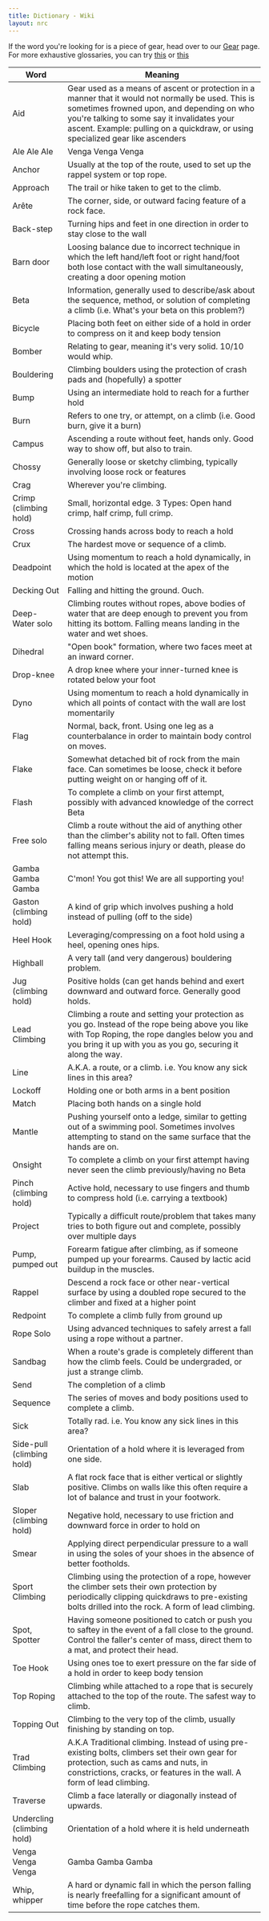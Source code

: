 ```yaml
---
title: Dictionary - Wiki
layout: nrc
---
```


If the word you're looking for is a piece of gear, head over to our [Gear](../gear) page. For more exhaustive glossaries, you can try [this](https://www.ukclimbing.com/articles/features/a_glossary_of_climbing_terms_from_abseil_to_zawn-33) or [this](https://en.wikipedia.org/wiki/Glossary_of_climbing_terms)

Word | Meaning
---- | --------
Aid | Gear used as a means of ascent or protection in a manner that it would not normally be used. This is sometimes frowned upon, and depending on who you're talking to some say it invalidates your ascent. Example: pulling on a quickdraw, or using specialized gear like ascenders
Ale Ale Ale | Venga Venga Venga
Anchor | Usually at the top of the route, used to set up the rappel system or top rope.
Approach | The trail or hike taken to get to the climb.
Arête | The corner, side, or outward facing feature of a rock face.
Back-step | Turning hips and feet in one direction in order to stay close to the wall
Barn door | Loosing balance due to incorrect technique in which the left hand/left foot or right hand/foot both lose contact with the wall simultaneously, creating a door opening motion
Beta | Information, generally used to describe/ask about the sequence, method, or solution of completing a climb (i.e. What's your beta on this problem?)
Bicycle | Placing both feet on either side of a hold in order to compress on it and keep body tension
Bomber | Relating to gear, meaning it's very solid. 10/10 would whip.
Bouldering | Climbing boulders using the protection of crash pads and (hopefully) a spotter
Bump | Using an intermediate hold to reach for a further hold
Burn | Refers to one try, or attempt, on a climb (i.e. Good burn, give it a burn)
Campus | Ascending a route without feet, hands only. Good way to show off, but also to train.
Chossy | Generally loose or sketchy climbing, typically involving loose rock or features
Crag | Wherever you're climbing.
Crimp (climbing hold) | Small, horizontal edge. 3 Types: Open hand crimp, half crimp, full crimp.
Cross | Crossing hands across body to reach a hold
Crux | The hardest move or sequence of a climb.
Deadpoint | Using momentum to reach a hold dynamically, in which the hold is located at the apex of the motion
Decking Out | Falling and hitting the ground. Ouch.
Deep-Water solo | Climbing routes without ropes, above bodies of water that are deep enough to prevent you from hitting its bottom. Falling means landing in the water and wet shoes.
Dihedral | "Open book" formation, where two faces meet at an inward corner. 
Drop-knee | A drop knee where your inner-turned knee is rotated below your foot
Dyno | Using momentum to reach a hold dynamically in which all points of contact with the wall are lost momentarily
Flag | Normal, back, front. Using one leg as a counterbalance in order to maintain body control on moves.
Flake | Somewhat detached bit of rock from the main face. Can sometimes be loose, check it before putting weight on or hanging off of it.
Flash | To complete a climb on your first attempt, possibly with advanced knowledge of the correct Beta
Free solo | Climb a route without the aid of anything other than the climber's ability not to fall. Often times falling means serious injury or death, please do not attempt this. 
Gamba Gamba Gamba | C'mon! You got this! We are all supporting you!
Gaston (climbing hold) | A kind of grip which involves pushing a hold instead of pulling (off to the side)
Heel Hook | Leveraging/compressing on a foot hold using a heel, opening ones hips.
Highball | A very tall (and very dangerous) bouldering problem.
Jug (climbing hold) | Positive holds (can get hands behind and exert downward and outward force. Generally good holds.
Lead Climbing | Climbing a route and setting your protection as you go. Instead of the rope being above you like with Top Roping, the rope dangles below you and you bring it up with you as you go, securing it along the way.
Line | A.K.A. a route, or a climb. i.e. You know any sick lines in this area?
Lockoff | Holding one or both arms in a bent position
Match | Placing both hands on a single hold
Mantle | Pushing yourself onto a ledge, similar to getting out of a swimming pool. Sometimes involves attempting to stand on the same surface that the hands are on.
Onsight | To complete a climb on your first attempt having never seen the climb previously/having no Beta
Pinch (climbing hold) | Active hold, necessary to use fingers and thumb to compress hold (i.e. carrying a textbook)
Project | Typically a difficult route/problem that takes many tries to both figure out and complete, possibly over multiple days
Pump, pumped out | Forearm fatigue after climbing, as if someone pumped up your forearms. Caused by lactic acid buildup in the muscles.
Rappel | Descend a rock face or other near-vertical surface by using a doubled rope secured to the climber and fixed at a higher point
Redpoint | To complete a climb fully from ground up
Rope Solo | Using advanced techniques to safely arrest a fall using a rope without a partner.
Sandbag | When a route's grade is completely different than how the climb feels. Could be undergraded, or just a strange climb. 
Send | The completion of a climb
Sequence | The series of moves and body positions used to complete a climb.
Sick | Totally rad. i.e. You know any sick lines in this area?
Side-pull (climbing hold) | Orientation of a hold where it is leveraged from one side.
Slab | A flat rock face that is either vertical or slightly positive. Climbs on walls like this often require a lot of balance and trust in your footwork.
Sloper (climbing hold) | Negative hold, necessary to use friction and downward force in order to hold on
Smear | Applying direct perpendicular pressure to a wall in using the soles of your shoes in the absence of better footholds.
Sport Climbing | Climbing using the protection of a rope, however the climber sets their own protection by periodically clipping quickdraws to pre-existing bolts drilled into the rock. A form of lead climbing.
Spot, Spotter | Having someone positioned to catch or push you to saftey in the event of a fall close to the ground. Control the faller's center of mass, direct them to a mat, and protect their head.
Toe Hook | Using ones toe to exert pressure on the far side of a hold in order to keep body tension
Top Roping | Climbing while attached to a rope that is securely attached to the top of the route. The safest way to climb.
Topping Out | Climbing to the very top of the climb, usually finishing by standing on top.
Trad Climbing | A.K.A Traditional climbing. Instead of using pre-existing bolts, climbers set their own gear for protection, such as cams and nuts, in constrictions, cracks, or features in the wall. A form of lead climbing.
Traverse | Climb a face laterally or diagonally instead of upwards.
Undercling (climbing hold) | Orientation of a hold where it is held underneath
Venga Venga Venga | Gamba Gamba Gamba
Whip, whipper | A hard or dynamic fall in which the person falling is nearly freefalling for a significant amount of time before the rope catches them.
